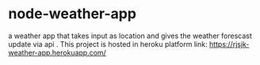 # node-weather-app
a weather app that takes input as location and gives the weather forescast update via api .
 This project is hosted in heroku platform 
 link: https://rjsjk-weather-app.herokuapp.com/
 
